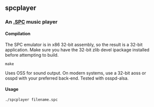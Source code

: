 ## spcplayer
### An [.SPC](www.zophar.net/music/spc.html) music player

#### Compilation

The SPC emulator is in x86 32-bit assembly, so the result is a 32-bit
application.
Make sure you have the 32-bit zlib devel ipackage installed before attempting
to build.


```
make
```

Uses OSS for sound output. On modern systems, use a 32-bit aoss or osspd
with your preferred back-end. Tested with osspd-alsa.

#### Usage
    
```
./spcplayer filename.spc
```

